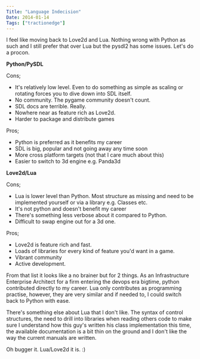 ```yaml
---
Title: "Language Indecision"
Date: 2014-01-14
Tags: ["tractionedge"]
---
```


I feel like moving back to Love2d and Lua. Nothing wrong with Python as such
and I still prefer that over Lua but the pysdl2 has some issues. Let's do a procon.

**Python/PySDL**

Cons;

* It's relatively low level. Even to do something as simple as scaling or rotating
 forces you to dive down into SDL itself. 
* No community. The pygame community doesn't count.
* SDL docs are terrible. Really.
* Nowhere near as feature rich as Love2d.
* Harder to package and distribute games
 
Pros;

* Python is preferred as it benefits my career
* SDL is big, popular and not going away any time soon
* More cross platform targets (not that I care much about this)
* Easier to switch to 3d engine e.g. Panda3d
  
**Love2d/Lua**
  
Cons;

* Lua is lower level than Python. Most structure as missing and need to be
 implemented yourself or via a library e.g. Classes etc.
* It's not python and doesn't benefit my career
* There's something less verbose about it compared to Python.
* Difficult to swap engine out for a 3d one.
 
Pros;

* Love2d is feature rich and fast.
* Loads of libraries for every kind of feature you'd want in a game.
* Vibrant community
* Active development.
 
 From that list it looks like a no brainer but for 2 things. As an Infrastructure
 Enterprise Architect for a firm entering the devops era bigtime, python 
 contributed directly to my career. Lua only contributes as programming
 practise, however, they are very similar and if needed to, I could switch
 back to Python with ease.

There's something else about Lua that I don't like. The syntax of control
structures, the need to drill into libraries when reading others code to 
make sure I understand how this guy's written his class implementation
this time, the available documentation is a bit thin on the ground and I don't
like the way the current manuals are written.

Oh bugger it. Lua/Love2d it is. :)
